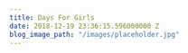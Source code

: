 ```yaml
---
title: Days For Girls
date: 2018-12-19 23:36:15.596000000 Z
blog_image_path: "/images/placeholder.jpg"
---
```



